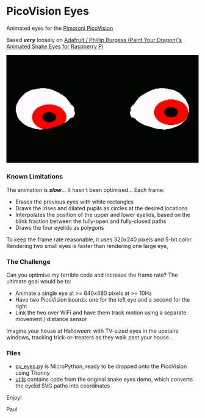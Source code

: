 # PicoVision Eyes

Animated eyes for the [Pimoroni PicoVision](https://shop.pimoroni.com/products/picovision)

Based _**very**_ loosely on [Adafruit / Phillip Burgess (Paint Your Dragon)'s Animated Snake Eyes for Raspberry Pi](https://learn.adafruit.com/animated-snake-eyes-bonnet-for-raspberry-pi/software-installation)

![Animated eyes](./img/pv_eyes.gif)

### Known Limitations

The animation is _**slow**_... It hasn't been optimised... Each frame:
* Erases the previous eyes with white rectangles
* Draws the irises and dilated pupils as circles at the desired locations
* Interpolates the position of the upper and lower eyelids, based on the blink fraction between the fully-open and fully-closed paths
* Draws the four eyelids as polygons

To keep the frame rate reasonable, it uses 320x240 pixels and 5-bit color. Rendering two small eyes is faster than rendering one large eye,

### The Challenge

Can you optimise my terrible code and increase the frame rate? The ultimate goal would be to:
* Animate a single eye at >= 640x480 pixels at >= 10Hz
* Have two PicoVision boards: one for the left eye and a second for the right
* Link the two over WiFi and have them track motion using a separate movement / distance sensor

Imagine your house at Halloween: with TV-sized eyes in the upstairs windows, tracking trick-or-treaters as they walk past your house...

### Files

* [pv_eyes.py](./pv_eyes.py) is MicroPython, ready to be dropped onto the PicoVision using Thonny
* [utils](./utils/) contains code from the original snake eyes demo, which converts the eyelid SVG paths into coordinates

Enjoy!

Paul

